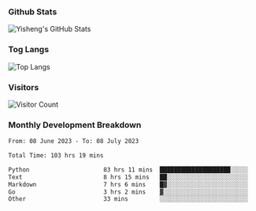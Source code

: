 ### Github Stats
![Yisheng's GitHub Stats](https://github-readme-stats-9qabuvhk1-gongyisheng.vercel.app/api?username=gongyisheng&count_private=true&show_icons=true)
### Tog Langs
![Top Langs](https://github-readme-stats-9qabuvhk1-gongyisheng.vercel.app/api/top-langs/?username=gongyisheng&layout=compact)
### Visitors
![Visitor Count](https://profile-counter.glitch.me/gongyisheng/count.svg)
### Monthly Development Breakdown
<!--START_SECTION:waka-->

```txt
From: 08 June 2023 - To: 08 July 2023

Total Time: 103 hrs 19 mins

Python                     83 hrs 11 mins  ████████████████████░░░░░   80.52 %
Text                       8 hrs 15 mins   ██░░░░░░░░░░░░░░░░░░░░░░░   07.99 %
Markdown                   7 hrs 6 mins    █▓░░░░░░░░░░░░░░░░░░░░░░░   06.88 %
Go                         3 hrs 2 mins    ▓░░░░░░░░░░░░░░░░░░░░░░░░   02.94 %
Other                      33 mins         ░░░░░░░░░░░░░░░░░░░░░░░░░   00.54 %
```

<!--END_SECTION:waka-->
